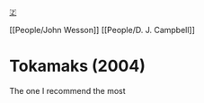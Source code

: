 [🇿](zotero://select/groups/5447686/items/N2IGQ7DR)

[[People/John Wesson]] [[People/D. J. Campbell]] 
# Tokamaks (2004)

The one I recommend the most

